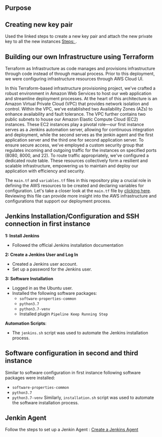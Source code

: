 ## Purpose

## Creating new key pair

Used the linked steps to create a new key pair and attach the new private key to all the new instances
[Steps: ](https://github.com/SaraGurungLABS01/Others.git/Key_Pair.md).

## Building our own Infrastructure using Terraform

Terraform as Infrastructure as code manages and provisions infrastructure through code instead of through manual process. Prior to this deployment, we were configuring infrastructure resources through AWS Cloud UI.

In this Terraform-based infrastructure provisioning project, we've crafted a robust environment in Amazon Web Services to host our web application and streamline deployment processes. At the heart of this architecture is an Amazon Virtual Private Cloud (VPC) that provides network isolation and control. Within the VPC, we've established two Availability Zones (AZs) to enhance availability and fault tolerance. The VPC further contains two public subnets to house our Amazon Elastic Compute Cloud (EC2) instances. These EC2 instances play a pivotal role—our first instance serves as a Jenkins automation server, allowing for continuous integration and deployment, while the second serves as the jenkin agent and the first  application server and the third one for second application server. To ensure secure access, we've employed a custom security group that regulates incoming and outgoing traffic for the instances on specified ports (8080, 8000, and 22). To route traffic appropriately, we've configured a dedicated route table. These resources collectively form a resilient and scalable infrastructure, empowering us to maintain and deploy our application with efficiency and security.

The `main.tf` and `variables.tf` files in this repository play a crucial role in defining the AWS resources to be created and declaring variables for configuration. Let's take a closer look at the `main.tf` file by [clicking here](https://github.com/SaraGurungLABS01/Deployment_5.1.git/main.tf). Reviewing this file can provide more insight into the AWS infrastructure and configurations that support our deployment process.

## Jenkins Installation/Configuration and SSH connection in first instance

**1: Install Jenkins**
- Followed the official Jenkins installation documentation 

**2: Create a Jenkins User and Log In**
- Created a Jenkins user account.
- Set up a password for the Jenkins user.

**3: Software Installation**
- Logged in as the Ubuntu user.
- Installed the following software packages:
   - `software-properties-common`
   - `python3.7`
   - `python3.7-venv`
   - Installed plugin `Pipeline Keep Running Step`

**Automation Scripts**:

- The `jenkins.sh` script was used to automate the Jenkins installation process.

## Software configuration in second and third instance
Similar to software configuration in first instance following software packages were installed:
   - `software-properties-common`
   - `python3.7`
   - `python3.7-venv`
Similarly, `installation.sh` script was used to automate the software installation process.

## Jenkin Agent

Follow the steps to set up a Jenkin Agent : [Create a Jenkins Agent](https://scribehow.com/shared/Step-by-step_Guide_Creating_an_Agent_in_Jenkins__xeyUT01pSAiWXC3qN42q5w)




